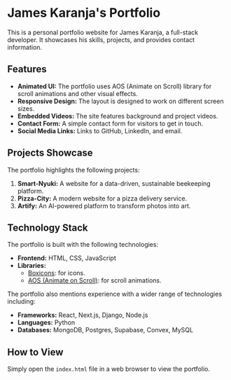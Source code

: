 # James Karanja's Portfolio

This is a personal portfolio website for James Karanja, a full-stack developer. It showcases his skills, projects, and provides contact information.

## Features

- **Animated UI:** The portfolio uses AOS (Animate on Scroll) library for scroll animations and other visual effects.
- **Responsive Design:** The layout is designed to work on different screen sizes.
- **Embedded Videos:** The site features background and project videos.
- **Contact Form:** A simple contact form for visitors to get in touch.
- **Social Media Links:** Links to GitHub, LinkedIn, and email.

## Projects Showcase

The portfolio highlights the following projects:

1.  **Smart-Nyuki:** A website for a data-driven, sustainable beekeeping platform.
2.  **Pizza-City:** A modern website for a pizza delivery service.
3.  **Artify:** An AI-powered platform to transform photos into art.

## Technology Stack

The portfolio is built with the following technologies:

- **Frontend:** HTML, CSS, JavaScript
- **Libraries:**
  - [Boxicons](https://boxicons.com/): for icons.
  - [AOS (Animate on Scroll)](https://michalsnik.github.io/aos/): for scroll animations.

The portfolio also mentions experience with a wider range of technologies including:

- **Frameworks:** React, Next.js, Django, Node.js
- **Languages:** Python
- **Databases:** MongoDB, Postgres, Supabase, Convex, MySQL

## How to View

Simply open the `index.html` file in a web browser to view the portfolio.
